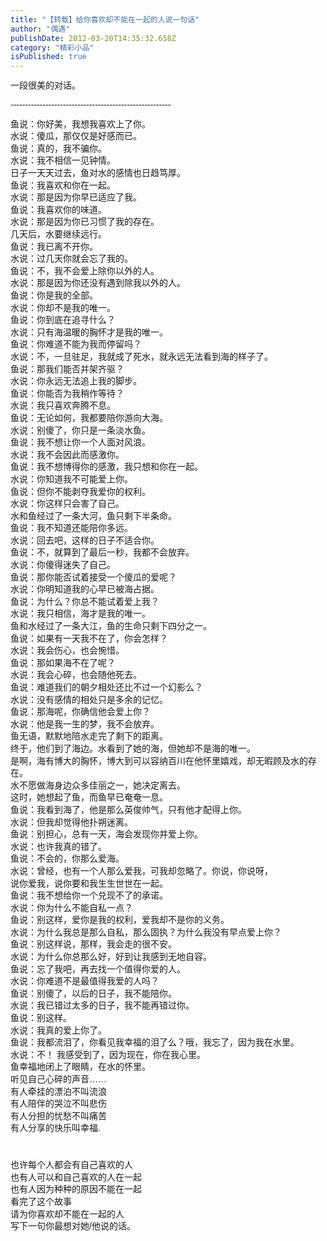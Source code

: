 ```yaml
---
title: "【转载】给你喜欢却不能在一起的人说一句话"
author: "偶遇"
publishDate: 2012-03-20T14:35:32.658Z
category: "精彩小品"
isPublished: true
---
```


<p style="margin-top: 0px; margin-bottom: 0.8em; line-height: 1.4; font-family: Tahoma, Verdana, STHeiTi, simsun, sans-serif; text-align: -webkit-auto;"    >一段很美的对话。</p><p style="margin-top: 0px; margin-bottom: 0.8em; line-height: 1.4; font-family: Tahoma, Verdana, STHeiTi, simsun, sans-serif; text-align: -webkit-auto;"    >-------------------------------------------------------</p><p style="margin-top: 0px; margin-bottom: 0.8em; line-height: 1.4; font-family: Tahoma, Verdana, STHeiTi, simsun, sans-serif; text-align: -webkit-auto;"    >鱼说：你好美，我想我喜欢上了你。&nbsp;&nbsp;<br>水说：傻瓜，那仅仅是好感而已。&nbsp;&nbsp;<br>鱼说：真的，我不骗你。&nbsp;&nbsp;<br>水说：我不相信一见钟情。&nbsp;&nbsp;<br>日子一天天过去，鱼对水的感情也日趋笃厚。&nbsp;&nbsp;<br>鱼说：我喜欢和你在一起。&nbsp;&nbsp;<br>水说：那是因为你早已适应了我。&nbsp;&nbsp;<br>鱼说：我喜欢你的味道。&nbsp;&nbsp;<br>水说：那是因为你已习惯了我的存在。&nbsp;&nbsp;<br>几天后，水要继续远行。&nbsp;&nbsp;<br>鱼说：我已离不开你。&nbsp;&nbsp;<br>水说：过几天你就会忘了我的。&nbsp;&nbsp;<br>鱼说：不，我不会爱上除你以外的人。&nbsp;&nbsp;<br>水说：那是因为你还没有遇到除我以外的人。&nbsp;&nbsp;<br>鱼说：你是我的全部。&nbsp;&nbsp;<br>水说：你却不是我的唯一。&nbsp;&nbsp;<br>鱼说：你到底在追寻什么？&nbsp;&nbsp;<br>水说：只有海温暖的胸怀才是我的唯一。&nbsp;&nbsp;<br>鱼说：你难道不能为我而停留吗？&nbsp;&nbsp;<br>水说：不，一旦驻足，我就成了死水，就永远无法看到海的样子了。&nbsp;&nbsp;<br>鱼说：那我们能否并架齐驱？&nbsp;&nbsp;<br>水说：你永远无法追上我的脚步。&nbsp;&nbsp;<br>鱼说：你能否为我稍作等待？&nbsp;&nbsp;<br>水说：我只喜欢奔腾不息。&nbsp;&nbsp;<br>鱼说：无论如何，我都要陪你游向大海。&nbsp;&nbsp;<br>水说：别傻了，你只是一条淡水鱼。&nbsp;&nbsp;<br>鱼说：我不想让你一个人面对风浪。&nbsp;&nbsp;<br>水说：我不会因此而感激你。&nbsp;&nbsp;<br>鱼说：我不想博得你的感激，我只想和你在一起。&nbsp;&nbsp;<br>水说：你知道我不可能爱上你。&nbsp;&nbsp;<br>鱼说：但你不能剥夺我爱你的权利。&nbsp;&nbsp;<br>水说：你这样只会害了自己。&nbsp;&nbsp;<br>水和鱼经过了一条大河，鱼只剩下半条命。&nbsp;&nbsp;<br>鱼说：我不知道还能陪你多远。&nbsp;&nbsp;<br>水说：回去吧，这样的日子不适合你。&nbsp;&nbsp;<br>鱼说：不，就算到了最后一秒，我都不会放弃。&nbsp;&nbsp;<br>水说：你傻得迷失了自己。&nbsp;&nbsp;<br>鱼说：那你能否试着接受一个傻瓜的爱呢？&nbsp;&nbsp;<br>水说：你明知道我的心早已被海占据。&nbsp;&nbsp;<br>鱼说：为什么？你总不能试着爱上我？&nbsp;&nbsp;<br>水说：我只相信，海才是我的唯一。&nbsp;&nbsp;<br>鱼和水经过了一条大江，鱼的生命只剩下四分之一。&nbsp;&nbsp;<br>鱼说：如果有一天我不在了，你会怎样？&nbsp;&nbsp;<br>水说：我会伤心，也会惋惜。&nbsp;&nbsp;<br>鱼说：那如果海不在了呢？&nbsp;&nbsp;<br>水说：我会心碎，也会随他死去。&nbsp;&nbsp;<br>鱼说：难道我们的朝夕相处还比不过一个幻影么？&nbsp;&nbsp;<br>水说：没有感情的相处只是多余的记忆。&nbsp;&nbsp;<br>鱼说：那海呢，你确信他会爱上你？&nbsp;&nbsp;<br>水说：他是我一生的梦，我不会放弃。&nbsp;&nbsp;<br>鱼无语，默默地陪水走完了剩下的距离。&nbsp;&nbsp;<br>终于，他们到了海边。水看到了她的海，但她却不是海的唯一。&nbsp;&nbsp;<br>是啊，海有博大的胸怀，博大到可以容纳百川在他怀里嬉戏，却无暇顾及水的存在。&nbsp;&nbsp;<br>水不愿做海身边众多佳丽之一，她决定离去。&nbsp;&nbsp;<br>这时，她想起了鱼，而鱼早已奄奄一息。&nbsp;&nbsp;<br>鱼说：我看到海了，他是那么英俊帅气，只有他才配得上你。&nbsp;&nbsp;<br>水说：但我却觉得他扑朔迷离。&nbsp;&nbsp;<br>鱼说：别担心，总有一天，海会发现你并爱上你。&nbsp;&nbsp;<br>水说：也许我真的错了。&nbsp;&nbsp;<br>鱼说：不会的，你那么爱海。&nbsp;&nbsp;<br>水说：曾经，也有一个人那么爱我，可我却忽略了。你说，你说呀，&nbsp;&nbsp;<br>说你爱我，说你要和我生生世世在一起。&nbsp;&nbsp;<br>鱼说：我不想给你一个兑现不了的承诺。&nbsp;&nbsp;<br>水说：你为什么不能自私一点？&nbsp;&nbsp;<br>鱼说：别这样，爱你是我的权利，爱我却不是你的义务。&nbsp;&nbsp;<br>水说：为什么我总是那么自私，那么固执？为什么我没有早点爱上你？&nbsp;&nbsp;<br>鱼说：别这样说，那样，我会走的很不安。&nbsp;&nbsp;<br>水说：为什么你总那么好，好到让我感到无地自容。&nbsp;&nbsp;<br>鱼说：忘了我吧，再去找一个值得你爱的人。&nbsp;&nbsp;<br>水说：你难道不是最值得我爱的人吗？&nbsp;&nbsp;<br>鱼说：别傻了，以后的日子，我不能陪你。&nbsp;&nbsp;<br>水说：我已错过太多的日子，我不能再错过你。&nbsp;&nbsp;<br>鱼说：别这样。&nbsp;&nbsp;<br>水说：我真的爱上你了。&nbsp;&nbsp;<br>鱼说：我都流泪了，你看见我幸福的泪了么？哦，我忘了，因为我在水里。&nbsp;&nbsp;<br>水说：不！ 我感受到了，因为现在，你在我心里。&nbsp;&nbsp;<br>鱼幸福地闭上了眼睛，在水的怀里。&nbsp;&nbsp;<br>听见自己心碎的声音……&nbsp;&nbsp;<br>有人牵挂的漂泊不叫流浪&nbsp;&nbsp;<br>有人陪伴的哭泣不叫悲伤&nbsp;&nbsp;<br>有人分担的忧愁不叫痛苦&nbsp;&nbsp;<br>有人分享的快乐叫幸福.&nbsp;&nbsp;<br><br><br>也许每个人都会有自己喜欢的人&nbsp;&nbsp;<br>也有人可以和自己喜欢的人在一起&nbsp;&nbsp;<br>也有人因为种种的原因不能在一起&nbsp;&nbsp;<br>看完了这个故事&nbsp;&nbsp;<br>请为你喜欢却不能在一起的人&nbsp;&nbsp;<br>写下一句你最想对她/他说的话。</p><wbr>